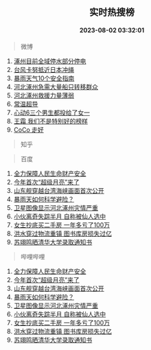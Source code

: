 <div align="center"><h2>实时热搜榜</h2><h4>2023-08-02 03:32:01</h4></div>

> 微博  

1. [涿州目前全域停水部分停电](https://s.weibo.com/weibo?q=%23%E6%B6%BF%E5%B7%9E%E7%9B%AE%E5%89%8D%E5%85%A8%E5%9F%9F%E5%81%9C%E6%B0%B4%E9%83%A8%E5%88%86%E5%81%9C%E7%94%B5%23&t=31&band_rank=1&Refer=top)<br />
2. [台风卡努抵近日本冲绳](https://s.weibo.com/weibo?q=%23%E5%8F%B0%E9%A3%8E%E5%8D%A1%E5%8A%AA%E6%8A%B5%E8%BF%91%E6%97%A5%E6%9C%AC%E5%86%B2%E7%BB%B3%23&t=31&band_rank=2&Refer=top)<br />
3. [暴雨天气10个安全指南](https://s.weibo.com/weibo?q=%23%E6%9A%B4%E9%9B%A8%E5%A4%A9%E6%B0%9410%E4%B8%AA%E5%AE%89%E5%85%A8%E6%8C%87%E5%8D%97%23&t=31&band_rank=3&Refer=top)<br />
4. [河北涿州急需大量船只转移群众](https://s.weibo.com/weibo?q=%23%E6%B2%B3%E5%8C%97%E6%B6%BF%E5%B7%9E%E6%80%A5%E9%9C%80%E5%A4%A7%E9%87%8F%E8%88%B9%E5%8F%AA%E8%BD%AC%E7%A7%BB%E7%BE%A4%E4%BC%97%23&t=31&band_rank=4&Refer=top)<br />
5. [河北涿州救援力量薄弱](https://s.weibo.com/weibo?q=%23%E6%B2%B3%E5%8C%97%E6%B6%BF%E5%B7%9E%E6%95%91%E6%8F%B4%E5%8A%9B%E9%87%8F%E8%96%84%E5%BC%B1%23&t=31&band_rank=5&Refer=top)<br />
6. [常温超导](https://s.weibo.com/weibo?q=%E5%B8%B8%E6%B8%A9%E8%B6%85%E5%AF%BC&t=31&band_rank=6&Refer=top)<br />
7. [心动6三个男生都投给了女一](https://s.weibo.com/weibo?q=%23%E5%BF%83%E5%8A%A86%E4%B8%89%E4%B8%AA%E7%94%B7%E7%94%9F%E9%83%BD%E6%8A%95%E7%BB%99%E4%BA%86%E5%A5%B3%E4%B8%80%23&t=31&band_rank=7&Refer=top)<br />
8. [王霜 我们不是特别好的榜样](https://s.weibo.com/weibo?q=%E7%8E%8B%E9%9C%9C%20%E6%88%91%E4%BB%AC%E4%B8%8D%E6%98%AF%E7%89%B9%E5%88%AB%E5%A5%BD%E7%9A%84%E6%A6%9C%E6%A0%B7&t=31&band_rank=8&Refer=top)<br />
9. [CoCo 走好](https://s.weibo.com/weibo?q=CoCo%20%E8%B5%B0%E5%A5%BD&t=31&band_rank=9&Refer=top)<br />

> 知乎  


> 百度  

1. [全力保障人民生命财产安全](https://www.baidu.com/s?wd=%E5%85%A8%E5%8A%9B%E4%BF%9D%E9%9A%9C%E4%BA%BA%E6%B0%91%E7%94%9F%E5%91%BD%E8%B4%A2%E4%BA%A7%E5%AE%89%E5%85%A8&sa=fyb_news&rsv_dl=fyb_news)<br />
2. [今年首次“超级月亮”来了](https://www.baidu.com/s?wd=%E4%BB%8A%E5%B9%B4%E9%A6%96%E6%AC%A1%E2%80%9C%E8%B6%85%E7%BA%A7%E6%9C%88%E4%BA%AE%E2%80%9D%E6%9D%A5%E4%BA%86&sa=fyb_news&rsv_dl=fyb_news)<br />
3. [山东舰穿越台湾海峡画面首次公开](https://www.baidu.com/s?wd=%E5%B1%B1%E4%B8%9C%E8%88%B0%E7%A9%BF%E8%B6%8A%E5%8F%B0%E6%B9%BE%E6%B5%B7%E5%B3%A1%E7%94%BB%E9%9D%A2%E9%A6%96%E6%AC%A1%E5%85%AC%E5%BC%80&sa=fyb_news&rsv_dl=fyb_news)<br />
4. [暴雨天如何科学避险？](https://www.baidu.com/s?wd=%E6%9A%B4%E9%9B%A8%E5%A4%A9%E5%A6%82%E4%BD%95%E7%A7%91%E5%AD%A6%E9%81%BF%E9%99%A9%EF%BC%9F&sa=fyb_news&rsv_dl=fyb_news)<br />
5. [卫星图像显示河北涿州灾情严重](https://www.baidu.com/s?wd=%E5%8D%AB%E6%98%9F%E5%9B%BE%E5%83%8F%E6%98%BE%E7%A4%BA%E6%B2%B3%E5%8C%97%E6%B6%BF%E5%B7%9E%E7%81%BE%E6%83%85%E4%B8%A5%E9%87%8D&sa=fyb_news&rsv_dl=fyb_news)<br />
6. [小伙离奇失踪半月 自称被仙人选中](https://www.baidu.com/s?wd=%E5%B0%8F%E4%BC%99%E7%A6%BB%E5%A5%87%E5%A4%B1%E8%B8%AA%E5%8D%8A%E6%9C%88+%E8%87%AA%E7%A7%B0%E8%A2%AB%E4%BB%99%E4%BA%BA%E9%80%89%E4%B8%AD&sa=fyb_news&rsv_dl=fyb_news)<br />
7. [女生抄底买二手房 一年多亏了100万](https://www.baidu.com/s?wd=%E5%A5%B3%E7%94%9F%E6%8A%84%E5%BA%95%E4%B9%B0%E4%BA%8C%E6%89%8B%E6%88%BF+%E4%B8%80%E5%B9%B4%E5%A4%9A%E4%BA%8F%E4%BA%86100%E4%B8%87&sa=fyb_news&rsv_dl=fyb_news)<br />
8. [洪水穿过物流重镇 图书库房损失过亿](https://www.baidu.com/s?wd=%E6%B4%AA%E6%B0%B4%E7%A9%BF%E8%BF%87%E7%89%A9%E6%B5%81%E9%87%8D%E9%95%87+%E5%9B%BE%E4%B9%A6%E5%BA%93%E6%88%BF%E6%8D%9F%E5%A4%B1%E8%BF%87%E4%BA%BF&sa=fyb_news&rsv_dl=fyb_news)<br />
9. [苏翊鸣晒清华大学录取通知书](https://www.baidu.com/s?wd=%E8%8B%8F%E7%BF%8A%E9%B8%A3%E6%99%92%E6%B8%85%E5%8D%8E%E5%A4%A7%E5%AD%A6%E5%BD%95%E5%8F%96%E9%80%9A%E7%9F%A5%E4%B9%A6&sa=fyb_news&rsv_dl=fyb_news)<br />

> 哔哩哔哩  

1. [全力保障人民生命财产安全](https://www.baidu.com/s?wd=%E5%85%A8%E5%8A%9B%E4%BF%9D%E9%9A%9C%E4%BA%BA%E6%B0%91%E7%94%9F%E5%91%BD%E8%B4%A2%E4%BA%A7%E5%AE%89%E5%85%A8&sa=fyb_news&rsv_dl=fyb_news)<br />
2. [今年首次“超级月亮”来了](https://www.baidu.com/s?wd=%E4%BB%8A%E5%B9%B4%E9%A6%96%E6%AC%A1%E2%80%9C%E8%B6%85%E7%BA%A7%E6%9C%88%E4%BA%AE%E2%80%9D%E6%9D%A5%E4%BA%86&sa=fyb_news&rsv_dl=fyb_news)<br />
3. [山东舰穿越台湾海峡画面首次公开](https://www.baidu.com/s?wd=%E5%B1%B1%E4%B8%9C%E8%88%B0%E7%A9%BF%E8%B6%8A%E5%8F%B0%E6%B9%BE%E6%B5%B7%E5%B3%A1%E7%94%BB%E9%9D%A2%E9%A6%96%E6%AC%A1%E5%85%AC%E5%BC%80&sa=fyb_news&rsv_dl=fyb_news)<br />
4. [暴雨天如何科学避险？](https://www.baidu.com/s?wd=%E6%9A%B4%E9%9B%A8%E5%A4%A9%E5%A6%82%E4%BD%95%E7%A7%91%E5%AD%A6%E9%81%BF%E9%99%A9%EF%BC%9F&sa=fyb_news&rsv_dl=fyb_news)<br />
5. [卫星图像显示河北涿州灾情严重](https://www.baidu.com/s?wd=%E5%8D%AB%E6%98%9F%E5%9B%BE%E5%83%8F%E6%98%BE%E7%A4%BA%E6%B2%B3%E5%8C%97%E6%B6%BF%E5%B7%9E%E7%81%BE%E6%83%85%E4%B8%A5%E9%87%8D&sa=fyb_news&rsv_dl=fyb_news)<br />
6. [小伙离奇失踪半月 自称被仙人选中](https://www.baidu.com/s?wd=%E5%B0%8F%E4%BC%99%E7%A6%BB%E5%A5%87%E5%A4%B1%E8%B8%AA%E5%8D%8A%E6%9C%88+%E8%87%AA%E7%A7%B0%E8%A2%AB%E4%BB%99%E4%BA%BA%E9%80%89%E4%B8%AD&sa=fyb_news&rsv_dl=fyb_news)<br />
7. [女生抄底买二手房 一年多亏了100万](https://www.baidu.com/s?wd=%E5%A5%B3%E7%94%9F%E6%8A%84%E5%BA%95%E4%B9%B0%E4%BA%8C%E6%89%8B%E6%88%BF+%E4%B8%80%E5%B9%B4%E5%A4%9A%E4%BA%8F%E4%BA%86100%E4%B8%87&sa=fyb_news&rsv_dl=fyb_news)<br />
8. [洪水穿过物流重镇 图书库房损失过亿](https://www.baidu.com/s?wd=%E6%B4%AA%E6%B0%B4%E7%A9%BF%E8%BF%87%E7%89%A9%E6%B5%81%E9%87%8D%E9%95%87+%E5%9B%BE%E4%B9%A6%E5%BA%93%E6%88%BF%E6%8D%9F%E5%A4%B1%E8%BF%87%E4%BA%BF&sa=fyb_news&rsv_dl=fyb_news)<br />
9. [苏翊鸣晒清华大学录取通知书](https://www.baidu.com/s?wd=%E8%8B%8F%E7%BF%8A%E9%B8%A3%E6%99%92%E6%B8%85%E5%8D%8E%E5%A4%A7%E5%AD%A6%E5%BD%95%E5%8F%96%E9%80%9A%E7%9F%A5%E4%B9%A6&sa=fyb_news&rsv_dl=fyb_news)<br />
